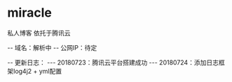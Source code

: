# miracle
私人博客
依托于腾讯云

-- 域名：解析中
-- 公网IP：待定

-- 更新日志：
--- 20180723：腾讯云平台搭建成功
--- 20180724：添加日志框架log4j2 + yml配置
